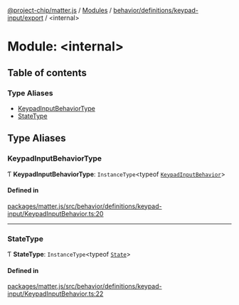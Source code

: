 [@project-chip/matter.js](../README.md) / [Modules](../modules.md) / [behavior/definitions/keypad-input/export](behavior_definitions_keypad_input_export.md) / \<internal\>

# Module: \<internal\>

## Table of contents

### Type Aliases

- [KeypadInputBehaviorType](behavior_definitions_keypad_input_export._internal_.md#keypadinputbehaviortype)
- [StateType](behavior_definitions_keypad_input_export._internal_.md#statetype)

## Type Aliases

### KeypadInputBehaviorType

Ƭ **KeypadInputBehaviorType**: `InstanceType`\<typeof [`KeypadInputBehavior`](behavior_definitions_keypad_input_export.md#keypadinputbehavior)\>

#### Defined in

[packages/matter.js/src/behavior/definitions/keypad-input/KeypadInputBehavior.ts:20](https://github.com/project-chip/matter.js/blob/c0d55745d5279e16fdfaa7d2c564daa31e19c627/packages/matter.js/src/behavior/definitions/keypad-input/KeypadInputBehavior.ts#L20)

___

### StateType

Ƭ **StateType**: `InstanceType`\<typeof [`State`](../classes/behavior_definitions_keypad_input_export.KeypadInputServer.md#state-1)\>

#### Defined in

[packages/matter.js/src/behavior/definitions/keypad-input/KeypadInputBehavior.ts:22](https://github.com/project-chip/matter.js/blob/c0d55745d5279e16fdfaa7d2c564daa31e19c627/packages/matter.js/src/behavior/definitions/keypad-input/KeypadInputBehavior.ts#L22)
